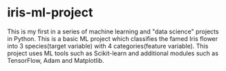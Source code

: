 # iris-ml-project
This is my first in a series of machine learning and "data science" projects in Python. This is a basic ML project which classifies the famed Iris flower into 3 species(target variable) with 4 categories(feature variable). This project uses ML tools such as Scikit-learn and additional modules such as TensorFlow, Adam and Matplotlib. 
